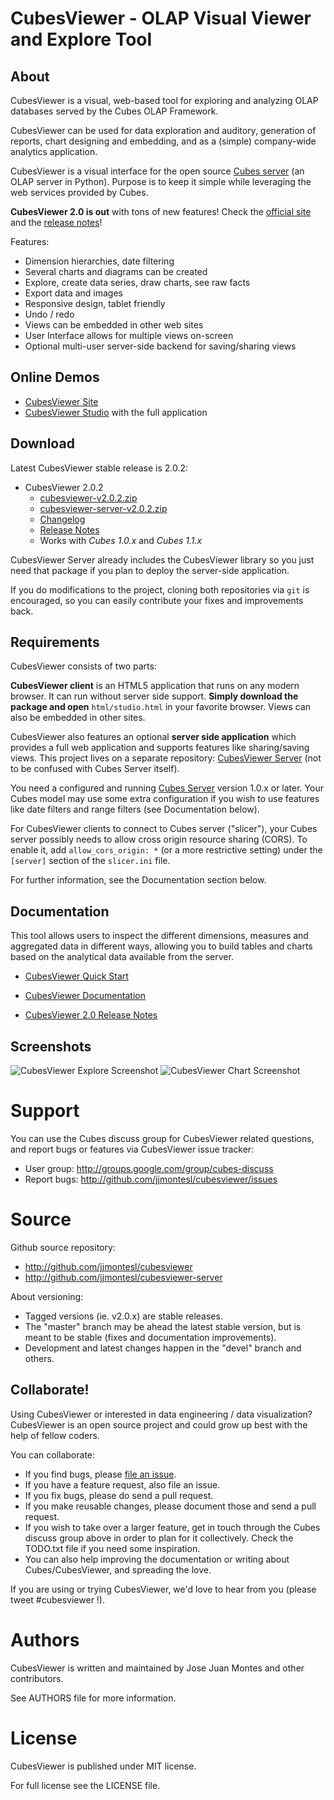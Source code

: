 CubesViewer - OLAP Visual Viewer and Explore Tool
=================================================

About
-----

CubesViewer is a visual, web-based tool for exploring and analyzing
OLAP databases served by the Cubes OLAP Framework.

CubesViewer can be used for data exploration and auditory,
generation of reports, chart designing and embedding,
and as a (simple) company-wide analytics application.

CubesViewer is a visual interface for the
open source [Cubes server](http://databrewery.org/cubes.html) (an OLAP server in Python).
Purpose is to keep it simple while leveraging the web services provided by Cubes.

**CubesViewer 2.0 is out** with tons of new features! Check the
[official site](http://www.cubesviewer.com/) and
the [release notes](http://github.com/jjmontesl/cubesviewer/blob/master/RELEASE-NOTES.md)!

Features:

* Dimension hierarchies, date filtering
* Several charts and diagrams can be created
* Explore, create data series, draw charts, see raw facts
* Export data and images
* Responsive design, tablet friendly
* Undo / redo
* Views can be embedded in other web sites
* User Interface allows for multiple views on-screen
* Optional multi-user server-side backend for saving/sharing views


Online Demos
------------

* [CubesViewer Site](http://www.cubesviewer.com)
* [CubesViewer Studio](http://www.cubesviewer.com/studio.html) with the full application

<!---
* [CubesViewer Embedded Views](http://jjmontesl.github.io/cubesviewer/views.html) showing embedded views
-->

Download
--------

Latest CubesViewer stable release is 2.0.2:

* CubesViewer 2.0.2
  * [cubesviewer-v2.0.2.zip](https://github.com/jjmontesl/cubesviewer/archive/v2.0.2.zip)
  * [cubesviewer-server-v2.0.2.zip](https://github.com/jjmontesl/cubesviewer-server/archive/v2.0.2.zip)
  * [Changelog](http://github.com/jjmontesl/cubesviewer/blob/v2.0.2/CHANGES.txt)
  * [Release Notes](http://github.com/jjmontesl/cubesviewer/blob/v2.0.2/RELEASE-NOTES.txt)
  * Works with *Cubes 1.0.x* and *Cubes 1.1.x*

CubesViewer Server already includes the CubesViewer library so you just need that package
if you plan to deploy the server-side application.

If you do modifications to the project, cloning both repositories via `git` is encouraged, so you can
easily contribute your fixes and improvements back.

Requirements
------------

CubesViewer consists of two parts:

**CubesViewer client** is an HTML5 application that runs on any modern browser.
It can run without server side support. **Simply download the package and open**
`html/studio.html` in your favorite browser. Views can also be embedded in other sites.

CubesViewer also features an optional **server side application**
which provides a full web application and supports features like sharing/saving views.
This project lives on a separate repository: [CubesViewer Server](http://github.com/jjmontesl/cubesviewer-server)
(not to be confused with Cubes Server itself).

You need a configured and running [Cubes Server](http://databrewery.org/cubes.html) version 1.0.x or later.
Your Cubes model may use some extra configuration if you wish to use features like date
filters and range filters (see Documentation below).

For CubesViewer clients to connect to Cubes server ("slicer"), your Cubes server possibly needs to allow
cross origin resource sharing (CORS). To enable it, add `allow_cors_origin: *`
(or a more restrictive setting) under the `[server]` section of the `slicer.ini` file.

For further information, see the Documentation section below.

Documentation
-------------

This tool allows users to inspect the different dimensions, measures and
aggregated data in different ways, allowing you to build tables and charts
based on the analytical data available from the server.

* [CubesViewer Quick Start](http://github.com/jjmontesl/cubesviewer/blob/master/doc/guide/cubesviewer-quickstart.md)
* [CubesViewer Documentation](http://github.com/jjmontesl/cubesviewer/blob/master/doc/guide/index.md)

* [CubesViewer 2.0 Release Notes](http://github.com/jjmontesl/cubesviewer/blob/master/RELEASE-NOTES.md)


Screenshots
-----------

![CubesViewer Explore Screenshot](https://raw.github.com/jjmontesl/cubesviewer/master/doc/screenshots/view-explore-1.png "CubesViewer Explore")
![CubesViewer Chart Screenshot](https://raw.github.com/jjmontesl/cubesviewer/master/doc/screenshots/view-chart-2.png "CubesViewer Chart")

Support
=======

You can use the Cubes discuss group for CubesViewer related questions,
and report bugs or features via CubesViewer issue tracker:

* User group: http://groups.google.com/group/cubes-discuss
* Report bugs: http://github.com/jjmontesl/cubesviewer/issues

Source
======

Github source repository:

* http://github.com/jjmontesl/cubesviewer
* http://github.com/jjmontesl/cubesviewer-server

About versioning:

* Tagged versions (ie. v2.0.x) are stable releases.
* The "master" branch may be ahead the latest stable version, but is meant to be stable (fixes and documentation improvements).
* Development and latest changes happen in the "devel" branch and others.

Collaborate!
------------

Using CubesViewer or interested in data engineering / data visualization? CubesViewer
is an open source project and could grow up best with the help of fellow coders.

You can collaborate:

* If you find bugs, please [file an issue](http://github.com/jjmontesl/cubesviewer/issues).
* If you have a feature request, also file an issue.
* If you fix bugs, please do send a pull request.
* If you make reusable changes, please document those and send a pull request.
* If you wish to take over a larger feature, get in touch through the Cubes discuss group above
  in order to plan for it collectively. Check the TODO.txt file if you need some inspiration.
* You can also help improving the documentation or writing about Cubes/CubesViewer, and spreading the love.

If you are using or trying CubesViewer, we'd love to hear from you (please tweet #cubesviewer !).

Authors
=======

CubesViewer is written and maintained by Jose Juan Montes
and other contributors.

See AUTHORS file for more information.

License
=======

CubesViewer is published under MIT license.

For full license see the LICENSE file.

